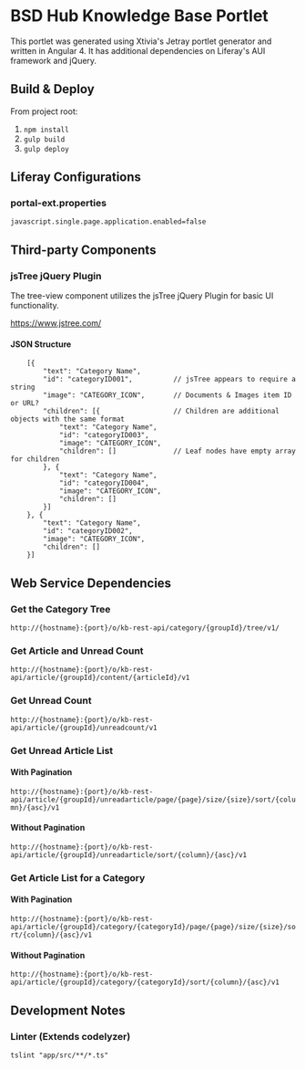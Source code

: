 # BSD Hub Knowledge Base Portlet

This portlet was generated using Xtivia's Jetray portlet generator and written in Angular 4. It has additional dependencies on Liferay's AUI framework and jQuery.

## Build & Deploy

From project root:

1. `npm install`
2. `gulp build`
3. `gulp deploy`

## Liferay Configurations

### portal-ext.properties
`javascript.single.page.application.enabled=false`

## Third-party Components

### jsTree jQuery Plugin

The tree-view component utilizes the jsTree jQuery Plugin for basic UI functionality.

https://www.jstree.com/

#### JSON Structure

```
    [{
        "text": "Category Name",
        "id": "categoryID001",          // jsTree appears to require a string
        "image": "CATEGORY_ICON",       // Documents & Images item ID or URL?
        "children": [{                  // Children are additional objects with the same format
            "text": "Category Name",
            "id": "categoryID003",
            "image": "CATEGORY_ICON",
            "children": []              // Leaf nodes have empty array for children
        }, {
            "text": "Category Name",
            "id": "categoryID004",
            "image": "CATEGORY_ICON",
            "children": []
        }]
    }, {
        "text": "Category Name",
        "id": "categoryID002",
        "image": "CATEGORY_ICON",
        "children": []
    }]
```

## Web Service Dependencies

### Get the Category Tree

`http://{hostname}:{port}/o/kb-rest-api/category/{groupId}/tree/v1/`

### Get Article and Unread Count

`http://{hostname}:{port}/o/kb-rest-api/article/{groupId}/content/{articleId}/v1`

### Get Unread Count

`http://{hostname}:{port}/o/kb-rest-api/article/{groupId}/unreadcount/v1`

### Get Unread Article List

#### With Pagination
`http://{hostname}:{port}/o/kb-rest-api/article/{groupId}/unreadarticle/page/{page}/size/{size}/sort/{column}/{asc}/v1`

#### Without Pagination
`http://{hostname}:{port}/o/kb-rest-api/article/{groupId}/unreadarticle/sort/{column}/{asc}/v1`

### Get Article List for a Category

#### With Pagination
`http://{hostname}:{port}/o/kb-rest-api/article/{groupId}/category/{categoryId}/page/{page}/size/{size}/sort/{column}/{asc}/v1`

#### Without Pagination
`http://{hostname}:{port}/o/kb-rest-api/article/{groupId}/category/{categoryId}/sort/{column}/{asc}/v1`

## Development Notes

### Linter (Extends codelyzer)

`tslint "app/src/**/*.ts"`
<!---
    ### GOGO Shell Telnet
    Connect: `telnet localhost 11311`
    Check modules: `lb|grep kb`
    Uninstall modules: `uninstall [id]`
-->
